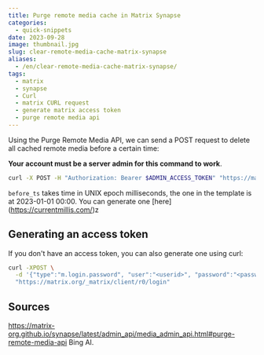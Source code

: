 ```yaml
---
title: Purge remote media cache in Matrix Synapse
categories: 
  - quick-snippets
date: 2023-09-28
image: thumbnail.jpg
slug: clear-remote-media-cache-matrix-synapse
aliases:
  - /en/clear-remote-media-cache-matrix-synapse/
tags:
  - matrix
  - synapse
  - Curl
  - matrix CURL request
  - generate matrix access token
  - purge remote media api
---
```


Using the Purge Remote Media API, we can send a POST request to delete all cached remote media before a certain time:

**Your account must be a server admin for this command to work**.

```bash
curl -X POST -H "Authorization: Bearer $ADMIN_ACCESS_TOKEN" "https://matrix.org/_synapse/admin/v1/purge_media_cache?before_ts=1672527600000"
```

`before_ts` takes time in UNIX epoch milliseconds, the one in the template is at 2023-01-01 00:00.
You can generate one [here] (https://currentmillis.com/)z

## Generating an access token
If you don't have an access token, you can also generate one using curl:

```bash
curl -XPOST \
  -d '{"type":"m.login.password", "user":"<userid>", "password":"<password>"}' \
  "https://matrix.org/_matrix/client/r0/login"
```

## Sources
https://matrix-org.github.io/synapse/latest/admin_api/media_admin_api.html#purge-remote-media-api
Bing AI.